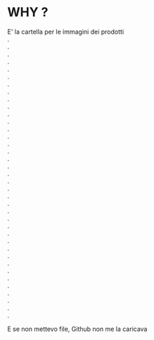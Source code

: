 # WHY ?

E' la cartella per le immagini dei prodotti  
.  
.   
.  
.   
.  
.   
.  
.   
.  
.   
.  
.   
.  
.   
.  
.   
.  
.   
.  
.   
.  
.   
.  
.   
.  
.   
.  
.   
.  
.   
.  
.   
.  
.   
.  
.   
.  
.  





















E se non mettevo file, Github non me la caricava
